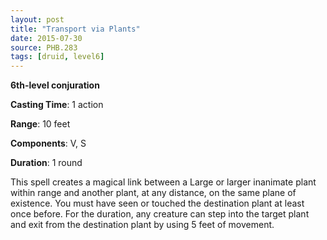 ```yaml
---
layout: post
title: "Transport via Plants"
date: 2015-07-30
source: PHB.283
tags: [druid, level6]
---
```


**6th-level conjuration**

**Casting Time**: 1 action

**Range**: 10 feet

**Components**: V, S

**Duration**: 1 round

This spell creates a magical link between a Large or larger inanimate plant within range and another plant, at any distance, on the same plane of existence. You must have seen or touched the destination plant at least once before. For the duration, any creature can step into the target plant and exit from the destination plant by using 5 feet of movement.

